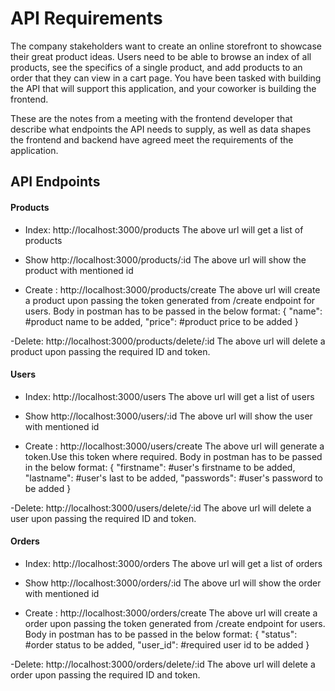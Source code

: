# API Requirements

The company stakeholders want to create an online storefront to showcase their great product ideas. Users need to be able to browse an index of all products, see the specifics of a single product, and add products to an order that they can view in a cart page. You have been tasked with building the API that will support this application, and your coworker is building the frontend.

These are the notes from a meeting with the frontend developer that describe what endpoints the API needs to supply, as well as data shapes the frontend and backend have agreed meet the requirements of the application.

## API Endpoints

#### Products

- Index: http://localhost:3000/products
  The above url will get a list of products

- Show http://localhost:3000/products/:id
  The above url will show the product with mentioned id

- Create : http://localhost:3000/products/create
  The above url will create a product upon passing the token generated from /create endpoint for users.
  Body in postman has to be passed in the below format:
  {
  "name": #product name to be added,
  "price": #product price to be added
  }

-Delete: http://localhost:3000/products/delete/:id
The above url will delete a product upon passing the required ID and token.

#### Users

- Index: http://localhost:3000/users
  The above url will get a list of users

- Show http://localhost:3000/users/:id
  The above url will show the user with mentioned id

- Create : http://localhost:3000/users/create
  The above url will generate a token.Use this token where required.
  Body in postman has to be passed in the below format:
  {
  "firstname": #user's firstname to be added,
  "lastname": #user's last to be added,
  "passwords": #user's password to be added
  }

-Delete: http://localhost:3000/users/delete/:id
The above url will delete a user upon passing the required ID and token.

#### Orders

- Index: http://localhost:3000/orders
  The above url will get a list of orders

- Show http://localhost:3000/orders/:id
  The above url will show the order with mentioned id

- Create : http://localhost:3000/orders/create
  The above url will create a order upon passing the token generated from /create endpoint for users.
  Body in postman has to be passed in the below format:
  {
  "status": #order status to be added,
  "user_id": #required user id to be added
  }

-Delete: http://localhost:3000/orders/delete/:id
The above url will delete a order upon passing the required ID and token.
